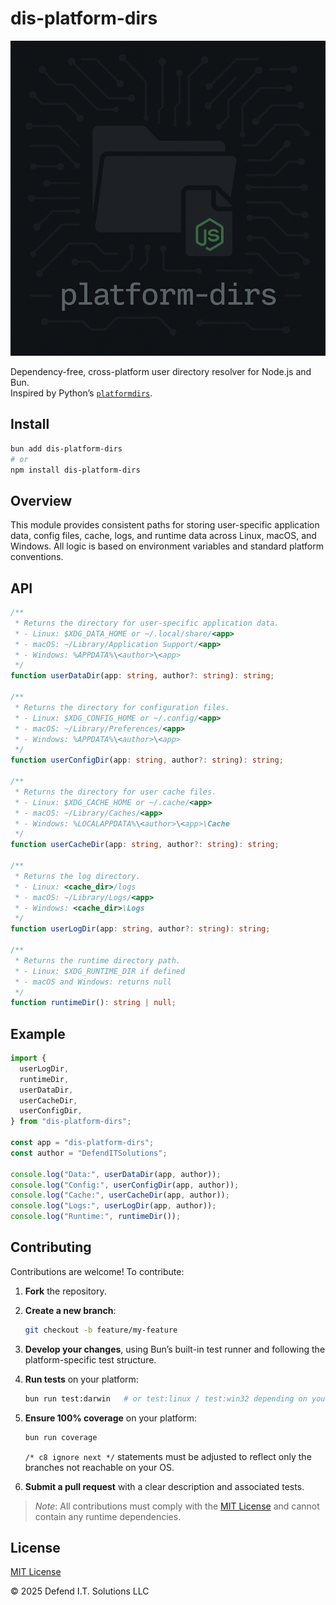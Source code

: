 # dis-platform-dirs

![platform-dirs](./assets/pd.png) 

Dependency-free, cross-platform user directory resolver for Node.js and Bun.  
Inspired by Python’s [`platformdirs`](https://pypi.org/project/platformdirs/).

## Install

```bash
bun add dis-platform-dirs
# or
npm install dis-platform-dirs
```

## Overview

This module provides consistent paths for storing user-specific application data, config files, cache, logs, and runtime data across Linux, macOS, and Windows. All logic is based on environment variables and standard platform conventions.

## API

```ts
/**
 * Returns the directory for user-specific application data.
 * - Linux: $XDG_DATA_HOME or ~/.local/share/<app>
 * - macOS: ~/Library/Application Support/<app>
 * - Windows: %APPDATA%\<author>\<app>
 */
function userDataDir(app: string, author?: string): string;

/**
 * Returns the directory for configuration files.
 * - Linux: $XDG_CONFIG_HOME or ~/.config/<app>
 * - macOS: ~/Library/Preferences/<app>
 * - Windows: %APPDATA%\<author>\<app>
 */
function userConfigDir(app: string, author?: string): string;

/**
 * Returns the directory for user cache files.
 * - Linux: $XDG_CACHE_HOME or ~/.cache/<app>
 * - macOS: ~/Library/Caches/<app>
 * - Windows: %LOCALAPPDATA%\<author>\<app>\Cache
 */
function userCacheDir(app: string, author?: string): string;

/**
 * Returns the log directory.
 * - Linux: <cache_dir>/logs
 * - macOS: ~/Library/Logs/<app>
 * - Windows: <cache_dir>\Logs
 */
function userLogDir(app: string, author?: string): string;

/**
 * Returns the runtime directory path.
 * - Linux: $XDG_RUNTIME_DIR if defined
 * - macOS and Windows: returns null
 */
function runtimeDir(): string | null;
```

## Example

```ts
import {
  userLogDir,
  runtimeDir,
  userDataDir,
  userCacheDir,
  userConfigDir,
} from "dis-platform-dirs";

const app = "dis-platform-dirs";
const author = "DefendITSolutions";

console.log("Data:", userDataDir(app, author));
console.log("Config:", userConfigDir(app, author));
console.log("Cache:", userCacheDir(app, author));
console.log("Logs:", userLogDir(app, author));
console.log("Runtime:", runtimeDir());
```

## Contributing

Contributions are welcome! To contribute:

1. **Fork** the repository.

2. **Create a new branch**:

   ```bash
   git checkout -b feature/my-feature
   ```

3. **Develop your changes**, using Bun’s built-in test runner and following the platform-specific test structure.

4. **Run tests** on your platform:

   ```bash
   bun run test:darwin   # or test:linux / test:win32 depending on your OS
   ```

5. **Ensure 100% coverage** on your platform:

   ```bash
   bun run coverage
   ```

   `/* c8 ignore next */` statements must be adjusted to reflect only the branches not reachable on your OS.

6. **Submit a pull request** with a clear description and associated tests.

> *Note*: All contributions must comply with the [MIT License](#license) and cannot contain any runtime dependencies.

## License

[MIT License](./LICENSE.md) 

© 2025 Defend I.T. Solutions LLC
